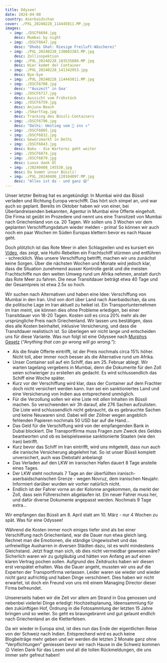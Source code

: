 ```yaml
---
title: Odysee!
date: 2024-04-08
country: Aserbaidschan
cover: ./PXL_20240228_114445011.MP.jpg
images:
  - img: ./DSCF6694.jpg
    desc: Mumbai by night
  - img: ./DSCF6647.jpg
    desc: "Dhobi Ghat: Riesige Freiluft-Wäscherei"
  - img: ./PXL_20240228_130802383.MP.jpg
    desc: Zollinspektion
  - img: ./PXL_20240228_103535880.MP.jpg
    desc: Hier kommt der Container
  - img: ./PXL_20240228_141342953.jpg
    desc: Bye-bye
  - img: ./PXL_20240228_114445011.MP.jpg
  - img: ./DSCF6708.jpg
    desc: '"Auszeit" in Goa'
  - img: ./DSCF6717.jpg
    desc: Aussicht vom Frühstück
  - img: ./DSCF6759.jpg
    desc: Anjuna-Beach
  - img: ./Smarttag.jpg
    desc: Tracking des Büssli-Containers
  - img: ./DSCF6796.jpg
    desc: "Delhi: Umstieg vom 🚆 ins ✈️"
  - img: ./DSCF6805.jpg
  - img: ./DSCF6832.jpg
    desc: Gewürzmarkt in Delhi
  - img: ./DSCF6843.jpg
    desc: Baku - die Warterei geht weiter
  - img: ./DSCF6874.jpg
  - img: ./DSCF6879.jpg
    desc: Luxus dank Öl
  - img: ./20240408_145538.jpg
    desc: Da kommt unser Büssli!
  - img: ./PXL_20240408_120104097.MP.jpg
    desc: "Alles ist da - und ganz 😄"
---
```

Unser letzter Beitrag hat es angekündigt: In Mumbai wird das Büssli verladen und Richtung Europa verschifft. Das hört sich simpel an, und war auch so geplant. Bereits im Oktober haben wir von einer, bei Überlandreisenden bekannten, Agentur in Mumbai eine Offerte eingeholt. Die Firma ist geübt im Prozedere und nennt uns eine Transitzeit von Mumbai nach Griechenland von ca. 20 Tagen. Wir sollen uns 3 Wochen vor dem geplanten Verschiffungsdatum wieder melden - prima! So können wir auch noch ein paar Wochen im Süden Europas klettern bevor es nach Hause geht.

Doch plötzlich ist das Rote Meer in allen Schlagzeilen und es kursiert ein [Video](https://youtu.be/oYTnHIB01KA), das zeigt, wie Huthi-Rebellen ein Frachtschiff stürmen und entführen - schrecklich. Was unsere Verschiffung betrifft, machen wir uns zunächst keine Sorgen. Über die nächsten Wochen und Monate wird jedoch klar, dass die Situation zunehmend ausser Kontrolle gerät und die meisten Frachtschiffe nun den weiten Umweg rund um Afrika nehmen, anstatt durch das Rote Meer zu fahren. Die neue Transitdauer beträgt etwa 40 Tage und der Gesamtpreis ist etwa 2.5x so hoch.

Wir suchen nach Alternativen und haben eine Idee: Verschiffung von Mumbai in den Iran. Und von dort über Land nach Aserbaidschan, da uns die politische Lage im Iran aktuell zu heikel ist. Ein Transportunternehmen im Iran meint, sie können dies ohne Probleme erledigen, bei einer Transitdauer von 18-20 Tagen. Kosten soll es circa 20% mehr als der ursprüngliche Preis nach Griechenland. Wir lassen uns bestätigen, dass dies alle Kosten beinhaltet, inklusive Versicherung, und dass die Transitdauer realistisch ist. So überlegen wir nicht lange und entscheiden uns für diese Variante. Was nun folgt ist eine Odyssee nach [Murphys Gesetz](https://de.wikipedia.org/wiki/Murphys_Gesetz) (_“Anything that can go wrong will go wrong.”_):

* Als die finale Offerte eintrifft, ist der Preis nochmals circa 15% höher. Nicht toll, aber immer noch besser als die Alternative rund um Afrika.
* Unser Container soll auf ein Schiff, das am 25. Februar ablegt. Wir warten tagelang vergebens in Mumbai, denn die Dokumente für den Zoll seien schwieriger zu erstellen als gedacht. Es wird schlussendlich das Schiff eine Woche später.
* Kurz vor der Verschiffung wird klar, dass der Container auf dem Frachter doch nicht versichert werden kann. Iran sei ein sanktioniertes Land und eine Versicherung von Indien aus entsprechend unmöglich.
* Für die Verzollung sollen wir eine Liste mit _allen_ Inhalten im Büssli machen. So verschwenden wir 3h darauf, alle 276 Sachen aufzulisten. Die Liste wird schlussendlich nicht gebraucht, da es gebrauchte Sachen und keine Neuwaren sind. Dabei will der Zöllner wegen angeblich fehlenden Papieren nochmals 50 USD bar auf die Hand… 
* Das Geld für die Verschiffung wird von der empfangenden Bank in Dubai blockiert. Die Transportfirma muss Fragen zum Zweck des Geldes beantworten und ob es beispielsweise sanktionierte Staaten (wie den Iran) betrifft.
* Kurz bevor das Schiff im Iran eintrifft, wird uns mitgeteilt, dass nun auch die iranische Versicherung abgelehnt hat. So ist unser Büssli komplett unversichert, auch was Diebstahl anbelangt
* Das Verladen auf den LKW im iranischen Hafen dauert 8 Tage anstelle eines Tages.
* Der LKW steht nochmals 7 Tage an der überfüllten iranisch-aserbaidschanischen Grenze - wegen Novruz, dem iranischen Neujahr. Informiert darüber wurden wir vorher natürlich nicht.
* Endlich ist der Fahrer vorne an der Kolonne angekommen, da merkt der Zoll, dass sein Führerschein abgelaufen ist. Ein neuer Fahrer muss her, und dafür diverse Dokumente angepasst werden. Nochmals 9 Tage extra...

Wir empfangen das Büssli am 8. April statt am 10. März - nur 4 Wochen zu spät. Was für eine Odyssee!

Während die Kosten immer noch einiges tiefer sind als bei einer Verschiffung nach Griechenland, war die Dauer nun etwa gleich lang. Rechnet man die Emotionen, die ständige Ungewissheit und das unfreiwillige Ausharren in diversen Städten dazu, ist es wohl mindestens Gleichstand. Jetzt fragt man sich, ob dies nicht vermeidbar gewesen wäre? Sicherlich waren wir zu gutgläubig und hätten von Anfang an auf einen klaren Vertrag pochen sollen. Aufgrund des Zeitdrucks haben wir diesen erst verspätet erhalten. Was die Dauer angeht, mussten wir uns auf die Experten der Transportfirma verlassen. Leider waren sie wieder und wieder nicht ganz aufrichtig und haben Dinge verschönert. Dies haben wir nicht erwartet, ist doch ein Freund von uns mit einem Managing Director dieser Firma befreundet.

Unsererseits haben wir die Zeit vor allem am Strand in Goa genossen und nebenbei vielerlei Dinge erledigt: Hochzeitsplanung, Ideensammlung für den zukünftigen Hof, Ordnung in die Fotosammlung der letzten 15 Jahre bringen und so weiter. So geht es braungebrannt und gut gelaunt endlich nach Griechenland an die Kletterfelsen.

Da wir wieder in Europa sind, ist dies nun das Ende der eigentlichen Reise von der Schweiz nach Indien. Entsprechend wird es auch keine Blogbeiträge mehr geben und wir werden die letzten 2 Monate ganz ohne “Verpflichtungen” geniessen bevor wir nach Hause in die Schweiz kommen 😉 Vielen Dank für das Lesen und all die tollen Rückmeldungen, die uns immer sehr gefreut haben!

